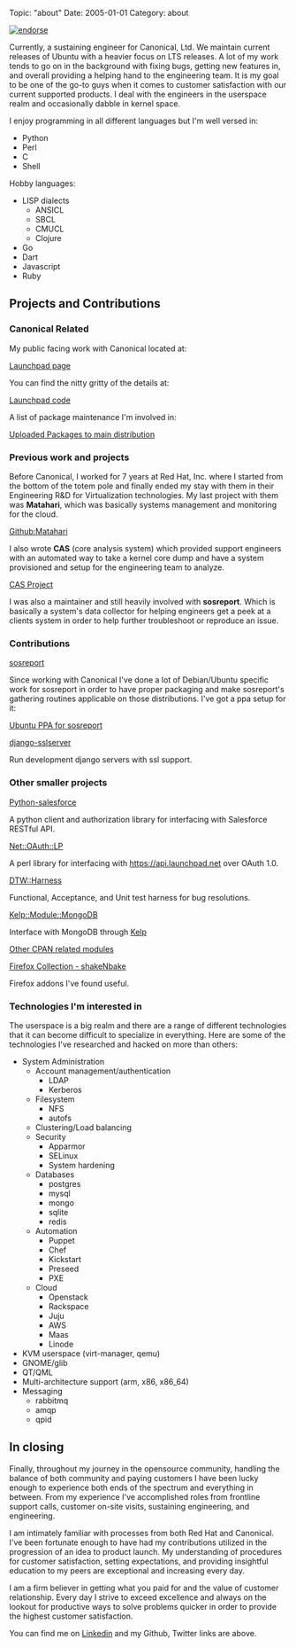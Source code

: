 Topic: "about"
Date: 2005-01-01
Category: about

[![endorse](http://api.coderwall.com/battlemidget/endorsecount.png)](http://coderwall.com/battlemidget)

Currently, a sustaining engineer for Canonical, Ltd. We maintain
current releases of Ubuntu with a heavier focus on LTS releases. A lot
of my work tends to go on in the background with fixing bugs, getting
new features in, and overall providing a helping hand to the
engineering team. It is my goal to be one of the go-to guys when it
comes to customer satisfaction with our current supported products. I
deal with the engineers in the userspace realm and occasionally
dabble in kernel space.

I enjoy programming in all different languages but I'm well versed in:

* Python
* Perl
* C
* Shell

Hobby languages:

* LISP dialects
  + ANSICL
  + SBCL
  + CMUCL
  + Clojure
* Go
* Dart
* Javascript
* Ruby

## Projects and Contributions

### Canonical Related

My public facing work with Canonical located at:

[Launchpad page](https://launchpad.net/~adam-stokes)

You can find the nitty gritty of the details at:

[Launchpad code](https://code.launchpad.net/~adam-stokes)

A list of package maintenance I'm involved in:

[Uploaded Packages to main distribution](https://launchpad.net/~adam-stokes/+uploaded-packages)

### Previous work and projects
Before Canonical, I worked for 7 years at Red Hat, Inc. where I
started from the bottom of the totem pole and finally ended my stay
with them in their Engineering R&D for Virtualization technologies. My
last project with them was **Matahari**, which was basically systems
management and monitoring for the cloud.

[Github:Matahari](https://github.com/matahari/matahari)

I also wrote **CAS** (core analysis system) which provided support
engineers with an automated way to take a kernel core dump and have a
system provisioned and setup for the engineering team to analyze.

[CAS Project](https://fedorahosted.org/cas/)

I was also a maintainer and still heavily involved with **sosreport**.
Which is basically a system's data collector for helping engineers get
a peek at a clients system in order to help further troubleshoot or
reproduce an issue.

### Contributions

[sosreport](https://github.com/sosreport/sosreport)

Since working with Canonical I've done a lot of Debian/Ubuntu specific
work for sosreport in order to have proper packaging and make
sosreport's gathering routines applicable on those distributions. I've
got a ppa setup for it:

[Ubuntu PPA for sosreport](https://launchpad.net/~debugmonkeys/+archive/sosreport)

[django-sslserver](https://github.com/teddziuba/django-sslserver/commits?author=battlemidget)

Run development django servers with ssl support.

### Other smaller projects

[Python-salesforce](http://python.salesforce.astokes.org)

A python client and authorization library for interfacing with Salesforce
RESTful API.

[Net::OAuth::LP](http://net.oauth.lp.astokes.org)

A perl library for interfacing with https://api.launchpad.net over OAuth 1.0.

[DTW::Harness](http://dtw.harness.astokes.org)

Functional, Acceptance, and Unit test harness for bug resolutions.

[Kelp::Module::MongoDB](http://kelp.module.mongodb.astokes.org/)

Interface with MongoDB through [Kelp](https://metacpan.org/release/Kelp)

[Other CPAN related modules](https://metacpan.org/author/ADAMJS)

[Firefox Collection - shakeNbake](https://addons.mozilla.org/en-US/firefox/collections/battlemidget/shakenbake/)

Firefox addons I've found useful.

### Technologies I'm interested in
The userspace is a big realm and there are a range of different
technologies that it can become difficult to specialize in
everything. Here are some of the technologies I've researched and
hacked on more than others:

* System Administration
  + Account management/authentication
    + LDAP
    + Kerberos
  + Filesystem
    + NFS
    + autofs
  + Clustering/Load balancing
  + Security
    + Apparmor
    + SELinux
    + System hardening
  + Databases
    + postgres
    + mysql
    + mongo
    + sqlite
    + redis
  + Automation
    + Puppet
    + Chef
    + Kickstart
    + Preseed
    + PXE
  + Cloud
    + Openstack
    + Rackspace
    + Juju
    + AWS
    + Maas
    + Linode
* KVM userspace (virt-manager, qemu)
* GNOME/glib
* QT/QML
* Multi-architecture support (arm, x86, x86_64)
* Messaging
  + rabbitmq
  + amqp
  + qpid

## In closing
  
Finally, throughout my journey in the opensource community, handling
the balance of both community and paying customers I have been lucky
enough to experience both ends of the spectrum and everything in
between. From my experience I've accomplished roles from frontline support
calls, customer on-site visits, sustaining engineering, and
engineering.

I am intimately familiar with processes from both Red Hat and
Canonical. I've been fortunate enough to have had my contributions
utilized in the progression of an idea to product launch. My understanding
of procedures for customer satisfaction, setting
expectations, and providing insightful education to my peers are
exceptional and increasing every day.

I am a firm believer in getting what you paid for and the value of
customer relationship. Every day I strive to exceed excellence and
always on the lookout for productive ways to solve problems quicker in
order to provide the highest customer satisfaction.

You can find me on [Linkedin](http://www.linkedin.com/in/stokachu) and
my Github, Twitter links are above.
